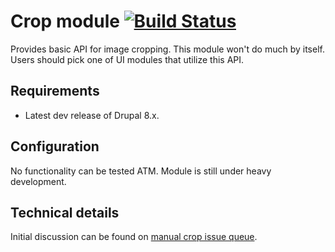 # Crop module [![Build Status](https://travis-ci.org/drupal-media/crop.svg?branch=8.x-1.x)](https://travis-ci.org/drupal-media/crop)

Provides basic API for image cropping. This module won't do much by itself. 
Users should pick one of UI modules that utilize this API.

## Requirements

* Latest dev release of Drupal 8.x.

## Configuration

No functionality can be tested ATM. Module is still under heavy development.

## Technical details

Initial discussion can be found on [manual crop issue queue].

[manual crop issue queue]: https://www.drupal.org/node/2368945

